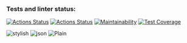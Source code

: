 ### Tests and linter status:
[![Actions Status](https://github.com/saymon-says/java-project-lvl2/workflows/hexlet-check/badge.svg)](https://github.com/saymon-says/java-project-lvl2/actions)
[![Actions Status](https://github.com/saymon-says/java-project-lvl2/workflows/my-project-check/badge.svg)](https://github.com/saymon-says/java-project-lvl2/actions)
[![Maintainability](https://api.codeclimate.com/v1/badges/2b8e8f54326dcc50109c/maintainability)](https://codeclimate.com/github/saymon-says/java-project-lvl2/maintainability)
[![Test Coverage](https://api.codeclimate.com/v1/badges/2b8e8f54326dcc50109c/test_coverage)](https://codeclimate.com/github/saymon-says/java-project-lvl2/test_coverage)

![stylish](https://user-images.githubusercontent.com/43708964/130280786-002fa62f-81e6-41d9-bae7-45b49c7441a7.jpg)
![json](https://user-images.githubusercontent.com/43708964/130280789-168f312d-f0bb-46ee-8c50-5846c5883917.jpg)
![Plain](https://user-images.githubusercontent.com/43708964/130280791-c2021679-46fc-456c-a2fd-5e6b3a63dd55.jpg)
